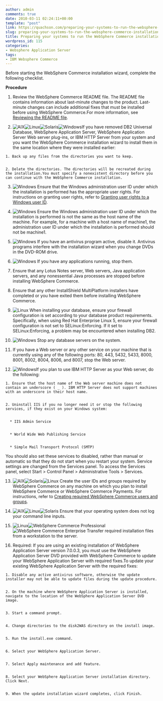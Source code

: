 ```yaml
---
author: admin
comments: true
date: 2010-03-11 02:24:11+00:00
template: "post"
link: https://quachson.com/preparing-your-systems-to-run-the-websphere-commerce-installation-wizard/
slug: preparing-your-systems-to-run-the-websphere-commerce-installation-wizard
title: Preparing your systems to run the WebSphere Commerce installation wizard
wordpress_id: 115
categories:
- Websphere Application Server
tags:
- IBM Websphere Commerce
---
```




Before starting the WebSphere Commerce installation wizard, complete the following checklist.


**Procedure**





	
  1. Review the WebSphere Commerce README file. The README file contains information about last-minute changes to the product. Last-minute changes can include additional fixes that must be installed before using WebSphere Commerce.For more information, see [Reviewing the README file](http://localhost:8001/help/topic/com.ibm.commerce.install.doc/tasks/tig_review_readme_custom.htm#review_readme_custom).

	
  2. ![AIX](http://localhost:8001/help/topic/com.ibm.commerce.base.doc/images/ngaix.gif)![Linux](http://localhost:8001/help/topic/com.ibm.commerce.base.doc/images/nglinux.gif)![Solaris](http://localhost:8001/help/topic/com.ibm.commerce.base.doc/images/ngsolaris.gif)![Windows](http://localhost:8001/help/topic/com.ibm.commerce.base.doc/images/ngwin.gif)If you have removed DB2 Universal Database, WebSphere Application Server, WebSphere Application Server Web server plug-ins, or IBM HTTP Server from your system and you want the WebSphere Commerce installation wizard to install them in the same location where they were installed earlier:

	
    1. Back up any files from the directories you want to keep.

	
    2. Delete the directories. The directories will be recreated during the installation.You must specify a nonexistent directory before you can continue with the WebSphere Commerce installation.




	
  3. ![Windows](http://localhost:8001/help/topic/com.ibm.commerce.base.doc/images/ngwin.gif) Ensure that the Windows administration user ID under which the installation is performed has the appropriate user rights. For instructions on granting user rights, refer to [Granting user rights to a Windows user ID](http://localhost:8001/help/topic/com.ibm.commerce.install.doc/tasks/tig_win_grant_user_rights_custom.htm).

	
  4. ![Windows](http://localhost:8001/help/topic/com.ibm.commerce.base.doc/images/ngwin.gif) Ensure the Windows administration user ID under which the installation is performed is not the same as the host name of the machine. For example, for a machine with a host name of machine1, the administration user ID under which the installation is performed should not be machine1.

	
  5. ![Windows](http://localhost:8001/help/topic/com.ibm.commerce.base.doc/images/ngwin.gif) If you have an antivirus program active, disable it. Antivirus programs interfere with the installation wizard when you change DVDs in the DVD-ROM drive.

	
  6. ![Windows](http://localhost:8001/help/topic/com.ibm.commerce.base.doc/images/ngwin.gif) If you have any applications running, stop them.

	
  7. Ensure that any Lotus Notes server, Web servers, Java application servers, and any nonessential Java processes are stopped before installing WebSphere Commerce.

	
  8. Ensure that any other InstallShield MultiPlatform installers have completed or you have exited them before installing WebSphere Commerce.

	
  9. ![Linux](http://localhost:8001/help/topic/com.ibm.commerce.base.doc/images/nglinux.gif) When installing your database, ensure your firewall configuration is set according to your database product requirements. Specifically, when using Red Hat Enterprise Linux 5, ensure your firewall configuration is not set to SELinux:Enforcing. If it set to SELinux:Enforcing, a problem may be encountered when installing DB2.

	
  10. ![Windows](http://localhost:8001/help/topic/com.ibm.commerce.base.doc/images/ngwin.gif) Stop any database servers on the system.

	
  11. If you have a Web server or any other service on your machine that is currently using any of the following ports: 80, 443, 5432, 5433, 8000, 8001, 8002, 8004, 8006, and 8007, stop the Web server.

	
  12. ![Windows](http://localhost:8001/help/topic/com.ibm.commerce.base.doc/images/ngwin.gif)If you plan to use IBM HTTP Server as your Web server, do the following:

	
    1. Ensure that the host name of the Web server machine does not contain an underscore ( _ ). IBM HTTP Server does not support machines with an underscore in their host name.

	
    2. Uninstall IIS if you no longer need it or stop the following services, if they exist on your Windows system:

	
      * IIS Admin Service

	
      * World Wide Web Publishing Service

	
      * Simple Mail Transport Protocol (SMTP)


You should also set these services to disabled, rather than manual or automatic so that they do not start when you restart your system. Service settings are changed from the Services panel. To access the Services panel, select Start > Control Panel > Administrative Tools > Services.




	
  13. ![AIX](http://localhost:8001/help/topic/com.ibm.commerce.base.doc/images/ngaix.gif)![Solaris](http://localhost:8001/help/topic/com.ibm.commerce.base.doc/images/ngsolaris.gif)![Linux](http://localhost:8001/help/topic/com.ibm.commerce.base.doc/images/nglinux.gif) Create the user IDs and groups required by WebSphere Commerce on any machine on which you plan to install WebSphere Commerce or WebSphere Commerce Payments. For instructions, refer to [Creating required WebSphere Commerce users and groups](http://localhost:8001/help/topic/com.ibm.commerce.install.doc/tasks/tig_create_required_users_custom.htm).

	
  14. ![AIX](http://localhost:8001/help/topic/com.ibm.commerce.base.doc/images/ngaix.gif)![Linux](http://localhost:8001/help/topic/com.ibm.commerce.base.doc/images/nglinux.gif)![Solaris](http://localhost:8001/help/topic/com.ibm.commerce.base.doc/images/ngsolaris.gif) Ensure that your operating system does not log your command line inputs.

	
  15. ![Linux](http://localhost:8001/help/topic/com.ibm.commerce.base.doc/images/nglinux.gif)![WebSphere Commerce Professional](http://localhost:8001/help/topic/com.ibm.commerce.base.doc/images/ngpro.gif)![WebSphere Commerce Enterprise](http://localhost:8001/help/topic/com.ibm.commerce.base.doc/images/ngent.gif) Transfer required installation files from a workstation to the server.

	
  16. Required: If you are using an existing installation of WebSphere Application Server version 7.0.0.3, you must use the WebSphere Application Server DVD provided with WebSphere Commerce to update your WebSphere Application Server with required fixes.To update your existing WebSphere Application Server with the required fixes:

	
    1. Disable any active antivirus software, otherwise the update installer may not be able to update files during the update procedure.

	
    2. On the machine where WebSphere Application Server is installed, navigate to the location of the WebSphere Application Server DVD image.

	
    3. Start a command prompt.

	
    4. Change directories to the disk2WAS directory on the install image.

	
    5. Run the install.exe command.

	
    6. Select your WebSphere Application Server.

	
    7. Select Apply maintenance and add feature.

	
    8. Select your WebSphere Application Server installation directory. Click Next.

	
    9. When the update installation wizard completes, click Finish.






